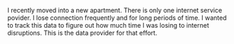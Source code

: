 I recently moved into a new apartment. There is only one internet service povider. I lose connection frequently and for long periods of time. I wanted to track this data to figure out how much time I was losing to internet disruptions. This is the data provider for that effort.
